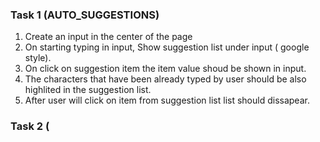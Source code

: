 ### Task 1 (AUTO_SUGGESTIONS)

1. Create an input in the center of the page
1. On starting typing in input, Show suggestion list under input ( google style).
1. On click on suggestion item the item value shoud be shown in input.
1. The characters that have been already typed by user should be also highlited in the suggestion list.
1. After user will click on item from suggestion list list should dissapear.

### Task 2 (
